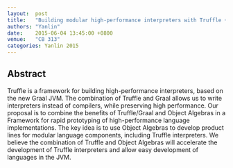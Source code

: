 ```yaml
--- 
layout:  post 
title:   "Building modular high-performance interpreters with Truffle + OA"
authors: "Yanlin"
date:    2015-06-04 13:45:00 +0800
venue:   "CB 313"
categories: Yanlin 2015
--- 
```

## Abstract

Truffle is a framework for building high-performance interpreters,
based on the new Graal JVM. The combination of Truffle and Graal
allows us to write interpreters instead of compilers, while preserving
high performance. Our proposal is to combine the benefits of
Truffle/Graal and Object Algebras in a Framework for rapid prototyping
of high-performance language implementations.  The key idea is to use
Object Algebras to develop product lines for modular language
components, including Truffle interpreters. We believe the combination
of Truffle and Object Algebras will accelerate the development of
Truffle interpreters and allow easy development of languages in the
JVM.

